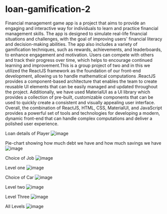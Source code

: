 # loan-gamification-2

Financial management game app is a project that aims to provide an engaging and interactive way for individuals to learn and practice financial management skills. The app is designed to simulate real-life financial situations and challenges, with the goal of improving users' financial literacy and decision-making abilities. The app also includes a variety of gamification techniques, such as rewards, achievements, and leaderboards, to enhance engagement and motivation. Users can compete with others and track their progress over time, which helps to encourage continued learning and improvement.This is a group project of two and in this we utilized the ReactJS framework as the foundation of our front-end development, allowing us to handle mathematical computations .ReactJS provides a component-based architecture that enables the team to create reusable UI elements that can be easily managed and updated throughout the project. Additionally, we have used MaterialUI as a UI library which provides a collection of pre-built, customizable components that can be used to quickly create a consistent and visually appealing user interface. Overall, the combination of ReactJS, HTML, CSS, MaterialUI, and JavaScript provides a powerful set of tools and technologies for developing a modern, dynamic front-end that can handle complex computations and deliver a polished user experience.


Loan details of Player
![image](https://github.com/MouniMuppidi/FIN-MAN-App/assets/61201682/425e607e-7303-414e-b7f0-370e414d5f60)

Pie-chart showing how much debt we have and how much savings we have
![image](https://github.com/MouniMuppidi/FIN-MAN-App/assets/61201682/0327f2d5-5925-497e-acd3-ea3042bf0d23)

Choice of Job 
![image](https://github.com/MouniMuppidi/FIN-MAN-App/assets/61201682/afdbf37a-be6b-4393-84e4-1a890d492191)

Level one
![image](https://github.com/MouniMuppidi/FIN-MAN-App/assets/61201682/1dfd3772-c158-46b0-9307-e9e7a3b5bc70)

Choice of Car
![image](https://github.com/MouniMuppidi/FIN-MAN-App/assets/61201682/84fe6431-b297-4fcb-87da-e5e4498d07bb)

Level two
![image](https://github.com/MouniMuppidi/FIN-MAN-App/assets/61201682/eeca57cd-660f-4302-b711-b27a621067f0)

Level Three
![image](https://github.com/MouniMuppidi/FIN-MAN-App/assets/61201682/f09511cc-86cd-450d-b569-c8a2c25ab4a8)

All Levels
![image](https://github.com/MouniMuppidi/FIN-MAN-App/assets/61201682/19669e17-4eb1-48f9-9d82-d02a0345e94f)


